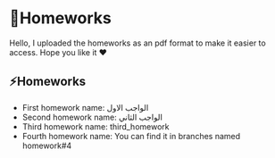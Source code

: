# 🚀Homeworks
Hello, I uploaded the homeworks as an pdf format to make it easier to access. Hope you like it ♥️



##  ⚡️Homeworks

- First homework name: الواجب الاول
- Second homework name: الواجب الثاني
- Third homework name: third_homework
- Fourth homework name: You can find it in branches named homework#4
